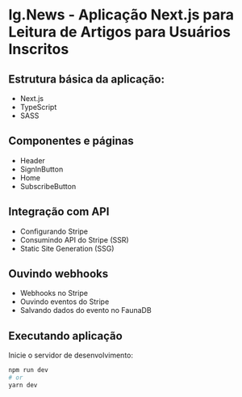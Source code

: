 # Ig.News - Aplicação Next.js para Leitura de Artigos para Usuários Inscritos

## Estrutura básica da aplicação: 

- Next.js
- TypeScript
- SASS

## Componentes e páginas

- Header
- SignInButton
- Home
- SubscribeButton

## Integração com API

- Configurando Stripe
- Consumindo API do Stripe (SSR)
- Static Site Generation (SSG)

## Ouvindo webhooks

- Webhooks no Stripe
- Ouvindo eventos do Stripe
- Salvando dados do evento no FaunaDB

## Executando aplicação

Inicie o servidor de desenvolvimento:

```bash
npm run dev
# or
yarn dev
```